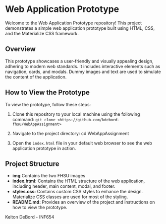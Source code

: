 # Web Application Prototype

Welcome to the Web Application Prototype repository! This project demonstrates a simple web application prototype built using HTML, CSS, and the Materialize CSS framework.

## Overview

This prototype showcases a user-friendly and visually appealing design, adhering to modern web standards. It includes interactive elements such as navigation, cards, and modals. Dummy images and text are used to simulate the content of the application.

## How to View the Prototype

To view the prototype, follow these steps:

1. Clone this repository to your local machine using the following command:
```git clone <https://github.com/kdebord-fhsu/WebAppAssignment>```

2. Navigate to the project directory: cd WebAppAssignment

3. Open the `index.html` file in your default web browser to see the web application prototype in action.

## Project Structure
- **img** Contains the two FHSU images
- **index.html:** Contains the HTML structure of the web application, including header, main content, modal, and footer.
- **styles.css:** Contains custom CSS styles to enhance the design. Materialize CSS classes are used for most of the styling.
- **README.md:** Provides an overview of the project and instructions on how to view the prototype.

Kelton DeBord - INF654